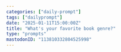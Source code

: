 ```yaml
---
categories: ["daily-prompt"]
tags: ["dailyprompt"]
date: "2025-01-11T15:00:00Z"
title: "What's your favorite book genre?"
type: "prompts"
mastodonID: "113810332804525998"
---
```

